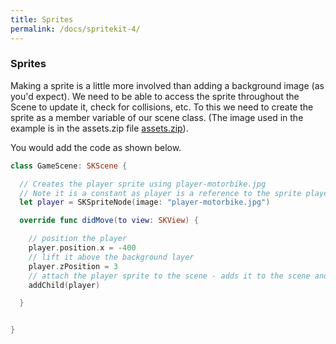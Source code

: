 ```yaml
---
title: Sprites
permalink: /docs/spritekit-4/
---
```


### Sprites

Making a sprite is a little more involved than adding a background image (as you'd expect). We need to be able to access the sprite throughout the Scene to update it, check for collisions, etc. To this we need to create the sprite as a member variable of our scene class. (The image used in the example is in the assets.zip file [assets.zip](https://moodle.yorksj.ac.uk/mod/resource/view.php?id=1169361)).  

You would add the code as shown below.  

```swift
class GameScene: SKScene {

  // Creates the player sprite using player-motorbike.jpg
  // Note it is a constant as player is a reference to the sprite player will not change but the contents of the sprite will
  let player = SKSpriteNode(image: "player-motorbike.jpg")

  override func didMove(to view: SKView) {

    // position the player
    player.position.x = -400
    // lift it above the background layer
    player.zPosition = 3
    // attach the player sprite to the scene - adds it to the scene and displays it
    addChild(player)

  }


}

```

